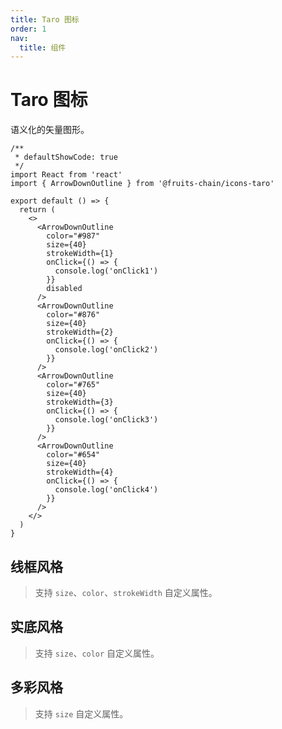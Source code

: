 ```yaml
---
title: Taro 图标
order: 1
nav:
  title: 组件
---
```


# Taro 图标

语义化的矢量图形。

```tsx
/**
 * defaultShowCode: true
 */
import React from 'react'
import { ArrowDownOutline } from '@fruits-chain/icons-taro'

export default () => {
  return (
    <>
      <ArrowDownOutline
        color="#987"
        size={40}
        strokeWidth={1}
        onClick={() => {
          console.log('onClick1')
        }}
        disabled
      />
      <ArrowDownOutline
        color="#876"
        size={40}
        strokeWidth={2}
        onClick={() => {
          console.log('onClick2')
        }}
      />
      <ArrowDownOutline
        color="#765"
        size={40}
        strokeWidth={3}
        onClick={() => {
          console.log('onClick3')
        }}
      />
      <ArrowDownOutline
        color="#654"
        size={40}
        strokeWidth={4}
        onClick={() => {
          console.log('onClick4')
        }}
      />
    </>
  )
}
```

## 线框风格

> 支持 `size`、`color`、`strokeWidth` 自定义属性。

<code compact inline src="./icon-taro/outline.tsx"></code>

## 实底风格

> 支持 `size`、`color` 自定义属性。

<code compact inline src="./icon-taro/fill.tsx"></code>

## 多彩风格

> 支持 `size` 自定义属性。

<code compact inline src="./icon-taro/colours.tsx"></code>
